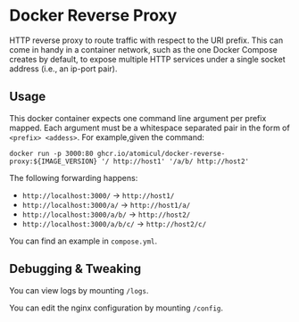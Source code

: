 # Docker Reverse Proxy

HTTP reverse proxy to route traffic with respect to the URI prefix. This can come in
handy in a container network, such as the one Docker Compose creates by default,
to expose multiple HTTP services under a single socket address (i.e., an ip-port pair).

## Usage
This docker container expects one command line argument per prefix mapped. Each
argument must be a whitespace separated pair in the form of `<prefix> <addess>`.
For example,given the command:
```
docker run -p 3000:80 ghcr.io/atomicul/docker-reverse-proxy:${IMAGE_VERSION} '/ http://host1' '/a/b/ http://host2'
```
The following forwarding happens:
* `http://localhost:3000/` -> `http://host1/`
* `http://localhost:3000/a/` -> `http://host1/a/`
* `http://localhost:3000/a/b/` -> `http://host2/`
* `http://localhost:3000/a/b/c/` -> `http://host2/c/`

You can find an example in `compose.yml`.

## Debugging & Tweaking
You can view logs by mounting `/logs`.

You can edit the nginx configuration by mounting `/config`.
